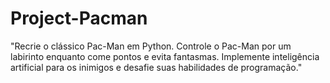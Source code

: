 # Project-Pacman
"Recrie o clássico Pac-Man em Python. Controle o Pac-Man por um labirinto enquanto come pontos e evita fantasmas. Implemente inteligência artificial para os inimigos e desafie suas habilidades de programação."
